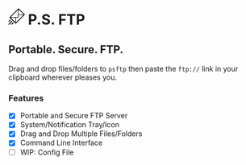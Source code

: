 # ![P.S. FTP Logo](https://github.com/calebgray/psftp/raw/master/icon.png) P.S. FTP
## Portable. Secure. FTP.
Drag and drop files/folders to `psftp` then paste the `ftp://` link in your clipboard wherever pleases you.

### Features
* [X] Portable and Secure FTP Server
* [X] System/Notification Tray/Icon
* [X] Drag and Drop Multiple Files/Folders
* [X] Command Line Interface
* [ ] WIP: Config File
